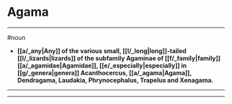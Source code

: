 # Agama
---
#noun
- **[[a/_any|Any]] of the various small, [[l/_long|long]]-tailed [[l/_lizards|lizards]] of the subfamily Agaminae of [[f/_family|family]] [[a/_agamidae|Agamidae]], [[e/_especially|especially]] in [[g/_genera|genera]] Acanthocercus, [[a/_agama|Agama]], Dendragama, Laudakia, Phrynocephalus, Trapelus and Xenagama.**
---
---
